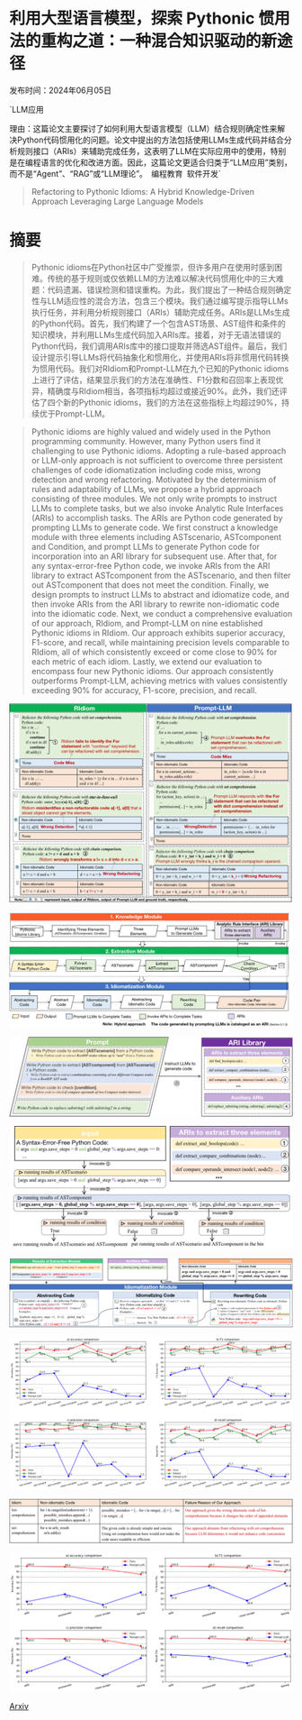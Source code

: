 # 利用大型语言模型，探索 Pythonic 惯用法的重构之道：一种混合知识驱动的新途径

发布时间：2024年06月05日

`LLM应用

理由：这篇论文主要探讨了如何利用大型语言模型（LLM）结合规则确定性来解决Python代码惯用化的问题。论文中提出的方法包括使用LLMs生成代码并结合分析规则接口（ARIs）来辅助完成任务，这表明了LLM在实际应用中的使用，特别是在编程语言的优化和改进方面。因此，这篇论文更适合归类于“LLM应用”类别，而不是“Agent”、“RAG”或“LLM理论”。` `编程教育` `软件开发`

> Refactoring to Pythonic Idioms: A Hybrid Knowledge-Driven Approach Leveraging Large Language Models

# 摘要

> Pythonic idioms在Python社区中广受推崇，但许多用户在使用时感到困难。传统的基于规则或仅依赖LLM的方法难以解决代码惯用化中的三大难题：代码遗漏、错误检测和错误重构。为此，我们提出了一种结合规则确定性与LLM适应性的混合方法，包含三个模块。我们通过编写提示指导LLMs执行任务，并利用分析规则接口（ARIs）辅助完成任务。ARIs是LLMs生成的Python代码。首先，我们构建了一个包含AST场景、AST组件和条件的知识模块，并利用LLMs生成代码加入ARIs库。接着，对于无语法错误的Python代码，我们调用ARIs库中的接口提取并筛选AST组件。最后，我们设计提示引导LLMs将代码抽象化和惯用化，并使用ARIs将非惯用代码转换为惯用代码。我们对RIdiom和Prompt-LLM在九个已知的Pythonic idioms上进行了评估，结果显示我们的方法在准确性、F1分数和召回率上表现优异，精确度与RIdiom相当，各项指标均超过或接近90%。此外，我们还评估了四个新的Pythonic idioms，我们的方法在这些指标上均超过90%，持续优于Prompt-LLM。

> Pythonic idioms are highly valued and widely used in the Python programming community. However, many Python users find it challenging to use Pythonic idioms. Adopting a rule-based approach or LLM-only approach is not sufficient to overcome three persistent challenges of code idiomatization including code miss, wrong detection and wrong refactoring. Motivated by the determinism of rules and adaptability of LLMs, we propose a hybrid approach consisting of three modules. We not only write prompts to instruct LLMs to complete tasks, but we also invoke Analytic Rule Interfaces (ARIs) to accomplish tasks. The ARIs are Python code generated by prompting LLMs to generate code. We first construct a knowledge module with three elements including ASTscenario, ASTcomponent and Condition, and prompt LLMs to generate Python code for incorporation into an ARI library for subsequent use. After that, for any syntax-error-free Python code, we invoke ARIs from the ARI library to extract ASTcomponent from the ASTscenario, and then filter out ASTcomponent that does not meet the condition. Finally, we design prompts to instruct LLMs to abstract and idiomatize code, and then invoke ARIs from the ARI library to rewrite non-idiomatic code into the idiomatic code. Next, we conduct a comprehensive evaluation of our approach, RIdiom, and Prompt-LLM on nine established Pythonic idioms in RIdiom. Our approach exhibits superior accuracy, F1-score, and recall, while maintaining precision levels comparable to RIdiom, all of which consistently exceed or come close to 90% for each metric of each idiom. Lastly, we extend our evaluation to encompass four new Pythonic idioms. Our approach consistently outperforms Prompt-LLM, achieving metrics with values consistently exceeding 90% for accuracy, F1-score, precision, and recall.

![利用大型语言模型，探索 Pythonic 惯用法的重构之道：一种混合知识驱动的新途径](../../../paper_images/2406.03660/new_motivating_example_5.png)

![利用大型语言模型，探索 Pythonic 惯用法的重构之道：一种混合知识驱动的新途径](../../../paper_images/2406.03660/newdouble6_framework_chain_compare.png)

![利用大型语言模型，探索 Pythonic 惯用法的重构之道：一种混合知识驱动的新途径](../../../paper_images/2406.03660/API_Lib_4.png)

![利用大型语言模型，探索 Pythonic 惯用法的重构之道：一种混合知识驱动的新途径](../../../paper_images/2406.03660/extract_module_3.png)

![利用大型语言模型，探索 Pythonic 惯用法的重构之道：一种混合知识驱动的新途径](../../../paper_images/2406.03660/idiomatize_4.png)

![利用大型语言模型，探索 Pythonic 惯用法的重构之道：一种混合知识驱动的新途径](../../../paper_images/2406.03660/x1.png)

![利用大型语言模型，探索 Pythonic 惯用法的重构之道：一种混合知识驱动的新途径](../../../paper_images/2406.03660/example_failure_ours_4.png)

![利用大型语言模型，探索 Pythonic 惯用法的重构之道：一种混合知识驱动的新途径](../../../paper_images/2406.03660/x2.png)

[Arxiv](https://arxiv.org/abs/2406.03660)